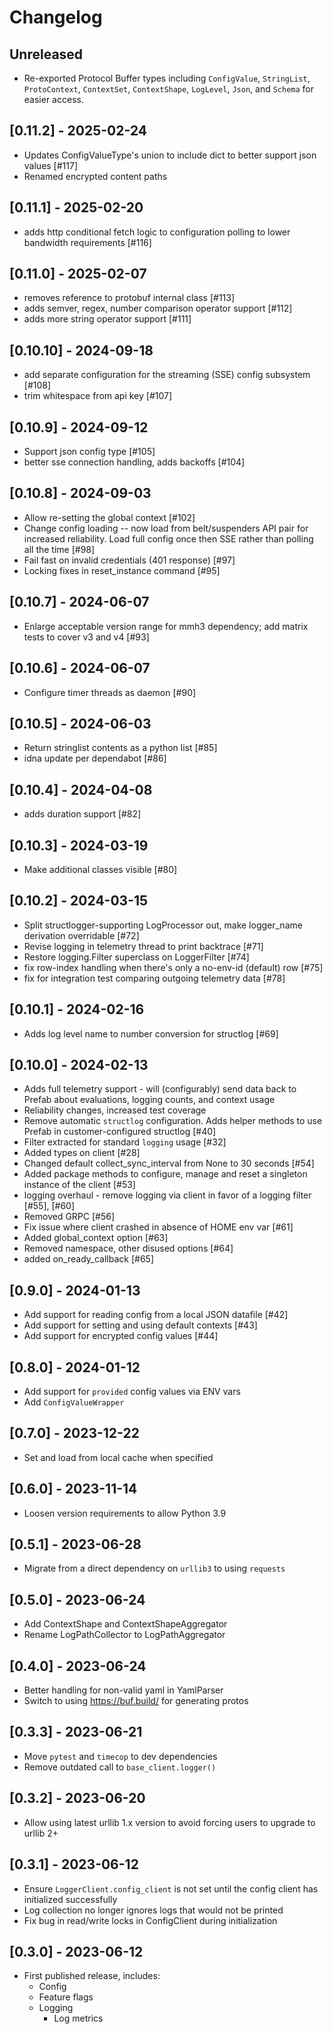 # Changelog

## Unreleased

- Re-exported Protocol Buffer types including `ConfigValue`, `StringList`, `ProtoContext`, `ContextSet`, `ContextShape`, `LogLevel`, `Json`, and `Schema` for easier access.

## [0.11.2] - 2025-02-24

- Updates ConfigValueType's union to include dict to better support json values [#117]
- Renamed encrypted content paths

## [0.11.1] - 2025-02-20

- adds http conditional fetch logic to configuration polling to lower bandwidth requirements [#116]

## [0.11.0] - 2025-02-07

- removes reference to protobuf internal class [#113]
- adds semver, regex, number comparison operator support [#112]
- adds more string operator support [#111]

## [0.10.10] - 2024-09-18

- add separate configuration for the streaming (SSE) config subsystem [#108]
- trim whitespace from api key [#107]

## [0.10.9] - 2024-09-12

- Support json config type [#105]
- better sse connection handling, adds backoffs [#104]

## [0.10.8] - 2024-09-03

- Allow re-setting the global context [#102]
- Change config loading -- now load from belt/suspenders API pair for increased reliability. Load full config once then SSE rather than polling all the time [#98]
- Fail fast on invalid credentials (401 response) [#97]
- Locking fixes in reset_instance command [#95]

## [0.10.7] - 2024-06-07

- Enlarge acceptable version range for mmh3 dependency; add matrix tests to cover v3 and v4 [#93]

## [0.10.6] - 2024-06-07

- Configure timer threads as daemon [#90]

## [0.10.5] - 2024-06-03

- Return stringlist contents as a python list [#85]
- idna update per dependabot [#86]

## [0.10.4] - 2024-04-08

- adds duration support [#82]

## [0.10.3] - 2024-03-19

- Make additional classes visible [#80]

## [0.10.2] - 2024-03-15

- Split structlogger-supporting LogProcessor out, make logger_name derivation overridable [#72]
- Revise logging in telemetry thread to print backtrace [#71]
- Restore logging.Filter superclass on LoggerFilter [#74]
- fix row-index handling when there's only a no-env-id (default) row [#75]
- fix for integration test comparing outgoing telemetry data [#78]

## [0.10.1] - 2024-02-16

- Adds log level name to number conversion for structlog [#69]

## [0.10.0] - 2024-02-13

- Adds full telemetry support - will (configurably) send data back to Prefab about evaluations, logging counts, and context usage
- Reliability changes, increased test coverage
- Remove automatic `structlog` configuration. Adds helper methods to use Prefab in customer-configured structlog [#40]
- Filter extracted for standard `logging` usage [#32]
- Added types on client [#28]
- Changed default collect_sync_interval from None to 30 seconds [#54]
- Added package methods to configure, manage and reset a singleton instance of the client [#53]
- logging overhaul - remove logging via client in favor of a logging filter [#55], [#60]
- Removed GRPC [#56]
- Fix issue where client crashed in absence of HOME env var [#61]
- Added global_context option [#63]
- Removed namespace, other disused options [#64]
- added on_ready_callback [#65]

## [0.9.0] - 2024-01-13

- Add support for reading config from a local JSON datafile [#42]
- Add support for setting and using default contexts [#43]
- Add support for encrypted config values [#44]

## [0.8.0] - 2024-01-12

- Add support for `provided` config values via ENV vars
- Add `ConfigValueWrapper`

## [0.7.0] - 2023-12-22

- Set and load from local cache when specified

## [0.6.0] - 2023-11-14

- Loosen version requirements to allow Python 3.9

## [0.5.1] - 2023-06-28

- Migrate from a direct dependency on `urllib3` to using `requests`

## [0.5.0] - 2023-06-24

- Add ContextShape and ContextShapeAggregator
- Rename LogPathCollector to LogPathAggregator

## [0.4.0] - 2023-06-24

- Better handling for non-valid yaml in YamlParser
- Switch to using https://buf.build/ for generating protos

## [0.3.3] - 2023-06-21

- Move `pytest` and `timecop` to dev dependencies
- Remove outdated call to `base_client.logger()`

## [0.3.2] - 2023-06-20

- Allow using latest urllib 1.x version to avoid forcing users to upgrade to urllib 2+

## [0.3.1] - 2023-06-12

- Ensure `LoggerClient.config_client` is not set until the config client has initialized successfully
- Log collection no longer ignores logs that would not be printed
- Fix bug in read/write locks in ConfigClient during initialization

## [0.3.0] - 2023-06-12

- First published release, includes:
  - Config
  - Feature flags
  - Logging
    - Log metrics
